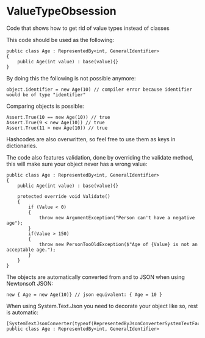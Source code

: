 # ValueTypeObsession
Code that shows how to get rid of value types instead of classes

This code should be used as the following:

    public class Age : RepresentedBy<int, GeneralIdentifier>
    {
        public Age(int value) : base(value){}
    }

By doing this the following is not possible anymore:

    object.identifier = new Age(10) // compiler error because identifier would be of type "identifier"
    
    
Comparing objects is possible:

    Assert.True(10 == new Age(10)) // true
    Assert.True(9 < new Age(10)) // true
    Assert.True(11 > new Age(10)) // true
    

Hashcodes are also overwritten, so feel free to use them as keys in dictionaries.
    
The code also features validation, done by overriding the validate method, this will make sure your object never has a wrong value:

    public class Age : RepresentedBy<int, GeneralIdentifier>
    {
        public Age(int value) : base(value){}

        protected override void Validate()
        {
            if (Value < 0)
            {
                throw new ArgumentException("Person can't have a negative age");
            }
            if(Value > 150)
            {
                throw new PersonTooOldException($"Age of {Value} is not an acceptable age.");
            }
        }
    }

The objects are automatically converted from and to JSON when using Newtonsoft JSON:

    new { Age = new Age(10)} // json equivalent: { Age = 10 }

When using System.Text.Json you need to decorate your object like so, rest is automatic:

    [SystemTextJsonConverter(typeof(RepresentedByJsonConverterSystemTextFactory))]
    public class Age : RepresentedBy<int, GeneralIdentifier>
